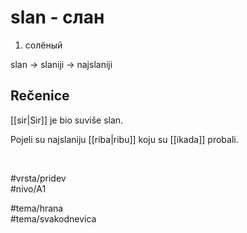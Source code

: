 # slan - слан

1. солёный  

slan → slaniji → najslaniji  

## Rečenice

[[sir|Sir]] je bio suviše slan.  

Pojeli su najslaniju [[riba|ribu]] koju su [[ikada]] probali.  

<br>

#vrsta/pridev  
#nivo/A1  

#tema/hrana  
#tema/svakodnevica  
